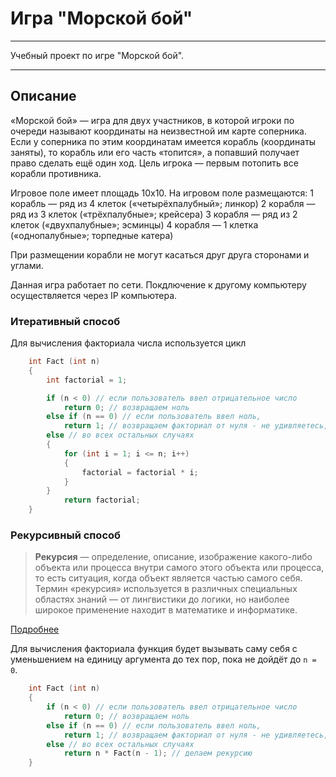 # Игра "Морской бой"

***
Учебный проект по игре "Морской бой".
***

## Описание
«Морской бой» — игра для двух участников, в которой игроки по очереди называют координаты на неизвестной им карте соперника. Если у соперника по этим координатам имеется корабль (координаты заняты), то корабль или его часть «топится», а попавший получает право сделать ещё один ход. Цель игрока — первым потопить все корабли противника.

Игровое поле имеет площадь 10x10. На игровом поле размещаются:
1 корабль — ряд из 4 клеток («четырёхпалубный»; линкор)
2 корабля — ряд из 3 клеток («трёхпалубные»; крейсера)
3 корабля — ряд из 2 клеток («двухпалубные»; эсминцы)
4 корабля — 1 клетка («однопалубные»; торпедные катера)

При размещении корабли не могут касаться друг друга сторонами и углами.

Данная игра работает по сети. Покдлючение к другому компьютеру осуществляется через IP компьютера.

### Итеративный способ

Для вычисления факториала числа используется цикл
```cpp
    int Fact (int n)
    {
        int factorial = 1;

        if (n < 0) // если пользователь ввел отрицательное число
            return 0; // возвращаем ноль
        else if (n == 0) // если пользователь ввел ноль,
            return 1; // возвращаем факториал от нуля - не удивляетесь, но это 1 =)
        else // во всех остальных случаях
        {
            for (int i = 1; i <= n; i++)
            {
                factorial = factorial * i;
            }
        }
            return factorial;
    }
```

### Рекурсивный способ

>**Рекурсия** — определение, описание, изображение какого-либо объекта или процесса внутри самого этого объекта или процесса, то есть ситуация, когда объект является частью самого себя. Термин «рекурсия» используется в различных специальных областях знаний — от лингвистики до логики, но наиболее широкое применение находит в математике и информатике.

[Подробнее](https://ru.wikipedia.org/wiki/%D0%A0%D0%B5%D0%BA%D1%83%D1%80%D1%81%D0%B8%D1%8F)

Для вычисления факториала функция будет вызывать саму себя c уменьшением на единицу аргумента до тех пор, пока не дойдёт до `n = 0`.
```cpp
    int Fact (int n)
    {
        if (n < 0) // если пользователь ввел отрицательное число
            return 0; // возвращаем ноль
        else if (n == 0) // если пользователь ввел ноль,
            return 1; // возвращаем факториал от нуля - не удивляетесь, но это 1 =)
        else // во всех остальных случаях
            return n * Fact(n - 1); // делаем рекурсию
    }
```
